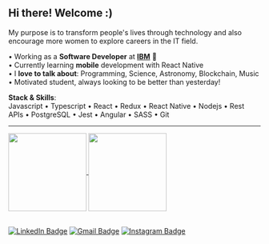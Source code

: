 ## Hi there! Welcome :)

My purpose is to transform people's lives through technology and also encourage more women to explore careers in the IT field.

• Working as a **Software Developer** at **[IBM](https://ibm.com)** :blue_heart:
<br/>• Currently learning **mobile** development with React Native
<br/>• I **love to talk about**: Programming, Science, Astronomy, Blockchain, Music
<br/>• Motivated student, always looking to be better than yesterday!

**Stack & Skills**:</br>
Javascript • Typescript • React • Redux • React Native • Nodejs • Rest APIs • PostgreSQL • Jest • Angular • SASS • Git

---

<a href="https://github.com/cunhasbia/github-readme-stats">
  <img height="156" align="center" src="https://github-readme-stats.vercel.app/api?username=cunhasbia&count_private=true&show_icons=true&custom_title=Bianca's%20Github%20Stats&hide=issues&theme=vision-friendly-dark" />
</a>
<a href="https://github.com/cunhasbia/github-readme-stats">
   <img height="156" align="center" src="https://github-readme-stats.vercel.app/api/top-langs/?username=cunhasbia&layout=compact&theme=vision-friendly-dark&langs_count=6)" />
</a>

</br>[![LinkedIn Badge](https://img.shields.io/badge/LinkedIn-informational?style=flat&logo=linkedin&logoColor=white&color=0D76A8&link=https://linkedin.com/in/biancascunha)](https://linkedin.com/in/biancascunha)
[![Gmail Badge](https://img.shields.io/badge/Gmail-D14836?style=flat&logo=gmail&logoColor=white&link=mailto:biancunha@gmail.com)](mailto:biancunha@gmail.com)
[![Instagram Badge](https://img.shields.io/badge/Instagram-E4405F?style=flat&logo=instagram&logoColor=white&link=https://instagram.com/cunhasbia)](https://instagram.com/cunhasbia)
